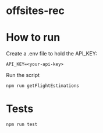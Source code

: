 # offsites-rec

# How to run

Create a .env file to hold the API_KEY:
```
API_KEY=<your-api-key>
```

Run the script
```
npm run getFlightEstimations
```

# Tests

```
npm run test
```